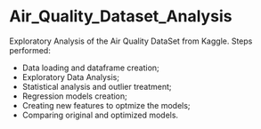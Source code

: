 # Air_Quality_Dataset_Analysis
Exploratory Analysis of the Air Quality DataSet from Kaggle.
Steps performed:
- Data loading and dataframe creation;
- Exploratory Data Analysis;
- Statistical analysis and outlier treatment;
- Regression models creation;
- Creating new features to optmize the models;
- Comparing original and optimized models.

